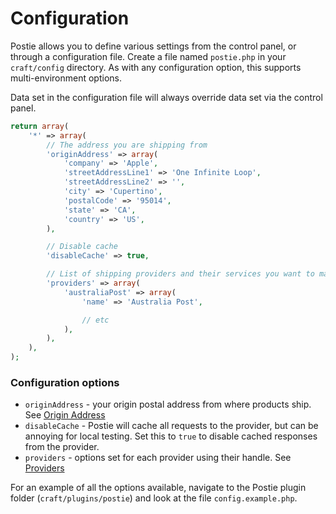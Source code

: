 # Configuration

Postie allows you to define various settings from the control panel, or through a configuration file. Create a file named `postie.php` in your `craft/config` directory. As with any configuration option, this supports multi-environment options.

Data set in the configuration file will always override data set via the control panel.

```php    
return array(
    '*' => array(
        // The address you are shipping from
        'originAddress' => array(
            'company' => 'Apple',
            'streetAddressLine1' => 'One Infinite Loop',
            'streetAddressLine2' => '',
            'city' => 'Cupertino',
            'postalCode' => '95014',
            'state' => 'CA',
            'country' => 'US',
        ),

        // Disable cache
        'disableCache' => true,

        // List of shipping providers and their services you want to make available
        'providers' => array(
            'australiaPost' => array(
                'name' => 'Australia Post',

                // etc
            ),
        ),
    ),
);
```

### Configuration options

- `originAddress` - your origin postal address from where products ship. See [Origin Address](docs:setup-configuration/origin-address)
- `disableCache` - Postie will cache all requests to the provider, but can be annoying for local testing. Set this to `true` to disable cached responses from the provider.
- `providers` - options set for each provider using their handle. See [Providers](docs:setup-configuration/providers)

For an example of all the options available, navigate to the Postie plugin folder (`craft/plugins/postie`) and look at the file `config.example.php`.
